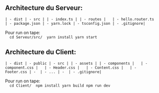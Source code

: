 ## Architecture du Serveur:
`| - dist
| - src
| | - index.ts
| | - routes
|   | - hello.router.ts 
| - package.json
| - yarn.lock
| - tsconfig.json
| - .gitignore|`

Pour run on tape:  
`   cd Serveur/src/ 
    yarn install
    yarn start ` 

## Architecture du Client:
`| - dist
| - public
| - src
| | - assets
| | - components
|   | - component.css
|   | - Header.css
|   | - Content.css
|   | - Footer.css
| - 
| - ...
| - 
| - .gitignore|`

Pour run on tape:  
`   cd Client/ 
    npm install
    yarn build
    npm run dev ` 
    
